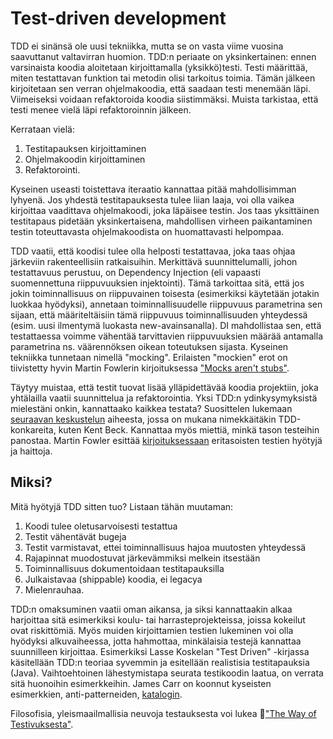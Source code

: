 # Test-driven development

TDD ei sinänsä ole uusi tekniikka, mutta se on vasta viime vuosina saavuttanut valtavirran huomion. TDD:n periaate on yksinkertainen: ennen varsinaista koodia aloitetaan kirjoittamalla (yksikkö)testi. Testi määrittää, miten testattavan funktion tai metodin olisi tarkoitus toimia. Tämän jälkeen kirjoitetaan sen verran ohjelmakoodia, että saadaan testi menemään läpi. Viimeiseksi voidaan refaktoroida koodia siistimmäksi. Muista tarkistaa, että testi menee vielä läpi refaktoroinnin jälkeen.

Kerrataan vielä:

1. Testitapauksen kirjoittaminen
2. Ohjelmakoodin kirjoittaminen
3. Refaktorointi.

Kyseinen useasti toistettava iteraatio kannattaa pitää mahdollisimman lyhyenä. Jos yhdestä testitapauksesta tulee liian laaja, voi olla vaikea kirjoittaa vaadittava ohjelmakoodi, joka läpäisee testin. Jos taas yksittäinen testitapaus pidetään yksinkertaisena, mahdollisen virheen paikantaminen testin toteuttavasta ohjelmakoodista on huomattavasti helpompaa.

TDD vaatii, että koodisi tulee olla helposti testattavaa, joka taas ohjaa järkeviin rakenteellisiin ratkaisuihin. Merkittävä suunnittelumalli, johon testattavuus perustuu, on Dependency Injection (eli vapaasti suomennettuna riippuvuuksien injektointi). Tämä tarkoittaa sitä, että jos jokin toiminnallisuus on riippuvainen toisesta (esimerkiksi käytetään jotakin luokkaa hyödyksi), annetaan toiminnallisuudelle riippuvuus parametrina sen sijaan, että määriteltäisiin tämä riippuvuus toiminnallisuuden yhteydessä (esim. uusi ilmentymä luokasta new-avainsanalla). DI mahdollistaa sen, että testattaessa voimme vähentää tarvittavien riippuvuuksien määrää antamalla parametrina ns. väärennöksen oikean toteutuksen sijasta. Kyseinen tekniikka tunnetaan nimellä "mocking". Erilaisten "mockien" erot on tiivistetty hyvin Martin Fowlerin kirjoituksessa ["Mocks aren't stubs"](http://martinfowler.com/articles/mocksArentStubs.html).

Täytyy muistaa, että testit tuovat lisää ylläpidettävää koodia projektiin, joka yhtälailla vaatii suunnittelua ja refaktorointia. Yksi TDD:n ydinkysymyksistä mielestäni onkin, kannattaako kaikkea testata? Suosittelen lukemaan [seuraavan keskustelun](http://stackoverflow.com/questions/153234/how-deep-are-your-unit-tests/153565#153565) aiheesta, jossa on mukana nimekkäitäkin TDD-konkareita, kuten Kent Beck. Kannattaa myös miettiä, minkä tason testeihin panostaa. Martin Fowler esittää [kirjoituksessaan](http://martinfowler.com/bliki/TestPyramid.html) eritasoisten testien hyötyjä ja haittoja.

## Miksi?

Mitä hyötyjä TDD sitten tuo? Listaan tähän muutaman:

1. Koodi tulee oletusarvoisesti testattua
2. Testit vähentävät bugeja
3. Testit varmistavat, ettei toiminnallisuus hajoa muutosten yhteydessä
4. Rajapinnat muodostuvat järkevämmiksi melkein itsestään
5. Toiminnallisuus dokumentoidaan testitapauksilla
6. Julkaistavaa (shippable) koodia, ei legacya
7. Mielenrauhaa.

TDD:n omaksuminen vaatii oman aikansa, ja siksi kannattaakin alkaa harjoittaa sitä esimerkiksi koulu- tai harrasteprojekteissa, joissa kokeilut ovat riskittömiä. Myös muiden kirjoittamien testien lukeminen voi olla hyödyksi alkuvaiheessa, jotta hahmottaa, minkälaisia testejä kannattaa suunnilleen kirjoittaa. Esimerkiksi Lasse Koskelan "Test Driven" -kirjassa käsitellään TDD:n teoriaa syvemmin ja esitellään realistisia testitapauksia (Java). Vaihtoehtoinen lähestymistapa seurata testikoodin laatua, on verrata sitä huonoihin esimerkkeihin. James Carr on koonnut kyseisten esimerkkien, anti-patterneiden, [katalogin](http://blog.james-carr.org/2006/11/03/tdd-anti-patterns/). 

Filosofisia, yleismaailmallisia neuvoja testauksesta voi lukea  ["The Way of Testivuksesta"](http://www.agitar.com/downloads/TheWayOfTestivus.pdf).